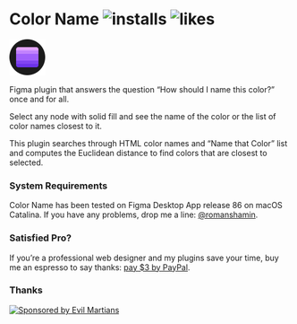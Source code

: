 # Color Name ![installs](https://img.shields.io/endpoint?url=https://yuanqing.github.io/figma-plugins-stats/plugin/880101729425135325/installs.json) ![likes](https://img.shields.io/endpoint?url=https://yuanqing.github.io/figma-plugins-stats/plugin/880101729425135325/likes.json)

<img width="64" height="64" src="images/icon.png" title="Color Name Icon">

Figma plugin that answers the question “How should I name this color?” once and for all.

Select any node with solid fill and see the name of the color or the list of color names closest to it.

This plugin searches through HTML color names and “Name that Color” list and computes the Euclidean distance to find colors that are closest to selected.

### System Requirements

Color Name has been tested on Figma Desktop App release 86 on macOS Catalina. If you have any problems, drop me a line: [@romanshamin].

[@romanshamin]: https://twitter.com/romanshamin

### Satisfied Pro?

If you’re a professional web designer and my plugins save your time, buy me an espresso to say thanks: [pay $3 by PayPal].

[pay $3 by paypal]: https://www.paypal.me/romanshamin/3

### Thanks

<a href="https://evilmartians.com/?utm_source=figma-plugin-color-name">
<img src="https://evilmartians.com/badges/sponsored-by-evil-martians.svg" alt="Sponsored by Evil Martians" width="236" height="54"></a>

